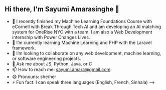 ## Hi there, I'm Sayumi Amarasinghe 👋

- 🔭 I recently finished my Machine Learning Foundations Course with eCornell with Break Through Tech AI and am developing an AI matching system for OneRise NYC with a team. I am also a Web Development internship with Power Changes Lives. 
- 🌱 I’m currently learning Machine Learning and PHP with the Laravel framework. 
- 👯 I’m looking to collaborate on any web development, machine learning, or software engineering projects. 
- 💬 Ask me about JS, Python, Java, or C
- 📫 How to reach me: sayumi.amara@gmail.com
- 😄 Pronouns: she/her
- ⚡ Fun fact: I can speak three languages (English, French, Sinhala)
-->
